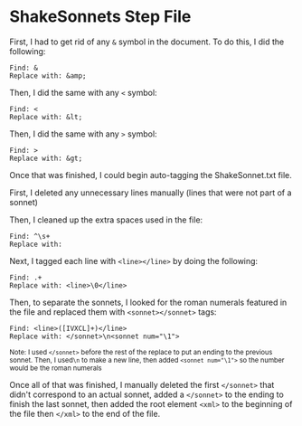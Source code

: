 # ShakeSonnets Step File

First, I had to get rid of any `&` symbol in the document. To do this, I did the following:
```
Find: &
Replace with: &amp;
```

Then, I did the same with any `<` symbol:
```
Find: <
Replace with: &lt;
```

Then, I did the same with any `>` symbol:
```
Find: >
Replace with: &gt;
```

Once that was finished, I could begin auto-tagging the ShakeSonnet.txt file.

First, I deleted any unnecessary lines manually (lines that were not part of a sonnet)

Then, I cleaned up the extra spaces used in the file:
```
Find: ^\s+
Replace with: 
```

Next, I tagged each line with `<line></line>` by doing the following:
```
Find: .+
Replace with: <line>\0</line>
```

Then, to separate the sonnets, I looked for the roman numerals featured in the file and replaced them with `<sonnet></sonnet>` tags:
```
Find: <line>([IVXCL]+)</line>
Replace with: </sonnet>\n<sonnet num="\1">
```
<sub>Note: I used `</sonnet>` before the rest of the replace to put an ending to the previous sonnet. Then, I used`\n` to make a new line, then added `<sonnet num="\1">` so the number would be the roman numerals</sub>

Once all of that was finished, I manually deleted the first `</sonnet>` that didn't correspond to an actual sonnet, added a `</sonnet>` to the ending to finish the last sonnet, then added the root element `<xml>` to the beginning of the file then `</xml>` to the end of the file.